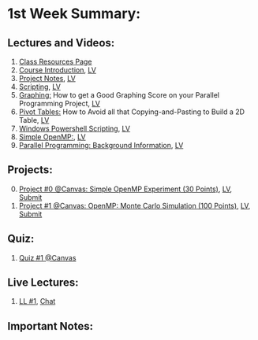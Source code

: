 # 1st Week Summary:

## Lectures and Videos:
1. [Class Resources Page](https://web.engr.oregonstate.edu/~mjb/cs575/)
2. [Course Introduction](https://web.engr.oregonstate.edu/~mjb/cs575/Handouts/course.introduction.1pp.pdf), [LV](https://media.oregonstate.edu/media/t/1_zbdfkkm5)
3. [Project Notes](https://web.engr.oregonstate.edu/~mjb/cs575/Handouts/project.notes.1pp.pdf), [LV](https://media.oregonstate.edu/media/t/1_vs174d6r)
4. [Scripting](https://web.engr.oregonstate.edu/~mjb/cs575/Handouts/scripting.1pp.pdf), [LV](https://media.oregonstate.edu/media/t/1_cas5ciqq)
5. [Graphing:](https://web.engr.oregonstate.edu/~mjb/cs575/Handouts/graphing.1pp.pdf) How to get a Good Graphing Score on your Parallel Programming Project, [LV](https://media.oregonstate.edu/media/t/1_pbm3kzwy)
6. [Pivot Tables:](https://web.engr.oregonstate.edu/~mjb/cs575/Handouts/pivot_tables.1pp.pdf) How to Avoid all that Copying-and-Pasting to Build a 2D Table, [LV](https://media.oregonstate.edu/media/t/1_nrhb8w37)
7. [Windows Powershell Scripting](https://web.engr.oregonstate.edu/~mjb/cs575/Handouts/powershell.1pp.pdf), [LV](https://media.oregonstate.edu/media/t/1_dm6ak0go)
8. [Simple OpenMP:](https://web.engr.oregonstate.edu/~mjb/cs575/Handouts/openmp-simple.1pp.pdf), [LV](https://media.oregonstate.edu/media/t/1_rjmpkleq)
9. [Parallel Programming: Background Information](https://web.engr.oregonstate.edu/~mjb/cs575/Handouts/parallel.background.1pp.pdf), [LV](https://media.oregonstate.edu/media/t/1_op6xbiky)

## Projects:
0. [Project #0 @Canvas: Simple OpenMP Experiment (30 Points)](https://web.engr.oregonstate.edu/~mjb/cs575/Projects/proj00.html), [LV](https://media.oregonstate.edu/media/t/1_fyj7ues6), [Submit](https://canvas.oregonstate.edu/courses/1997455/assignments/10036428)
1. [Project #1 @Canvas: OpenMP: Monte Carlo Simulation (100 Points)](https://web.engr.oregonstate.edu/~mjb/cs575/Projects/proj01.html), [LV](https://media.oregonstate.edu/media/t/1_f38ka1vy), [Submit](https://canvas.oregonstate.edu/courses/1997455/assignments/10036429)

## Quiz:
1. [Quiz #1 @Canvas](https://canvas.oregonstate.edu/courses/1997455/quizzes/3042352)

## Live Lectures: 
1. [LL #1](https://media.oregonstate.edu/media/t/1_oxgtgxlk), [Chat](https://web.engr.oregonstate.edu/~mjb/cs575/LiveLectures/01.pdf)


## Important Notes:


